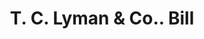 ---
doi: 10.7916/D8BP1DW1
date_other: '1860'
date_other_textual: 1860-1869
form: printed ephemera
genre:
- Invoices
name:
- T. C. Lyman & Co.
object_in_context_url: https://biggert.cul.columbia.edu/items/view/ave_biggert_01126
subject_hierarchical_geographic:
- New York, New York, United States
subject_name:
- T. C. Lyman & Co.
title: T. C. Lyman & Co.. Bill
sort_title: T. C. Lyman & Co.. Bill
call_number: ave_biggert_01126
coordinates:
- 40.71277777777778,-74.00583333333333
pid: ave_biggert_01126
identifiers: ave_biggert_01126
permalink: /biggert/ave_biggert_01126/
layout: iiif-image-page
---